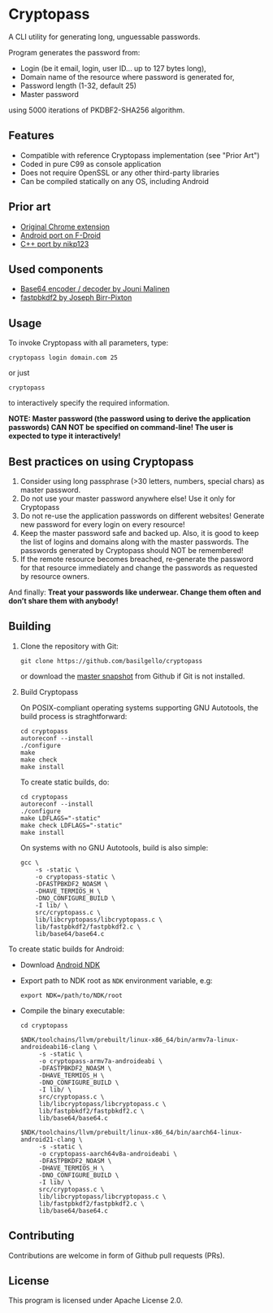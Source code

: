 # Cryptopass
A CLI utility for generating long, unguessable passwords.

Program generates the password from:

 * Login (be it email, login, user ID... up to 127 bytes long),
 * Domain name of the resource where password is generated for,
 * Password length (1-32, default 25)
 * Master password

using 5000 iterations of PKDBF2-SHA256 algorithm.

## Features

 * Compatible with reference Cryptopass implementation (see "Prior Art")
 * Coded in pure C99 as console application
 * Does not require OpenSSL or any other third-party libraries
 * Can be compiled statically on any OS, including Android

## Prior art

 * [Original Chrome extension](https://chrome.google.com/webstore/detail/cryptopass/hegbhhpocfhlnjmemkibgibljklhlfco)
 * [Android port on F-Droid](https://f-droid.org/en/packages/krasilnikov.alexey.cryptopass/)
 * [C++ port by nikp123](https://github.com/nikp123/cryptopass)

## Used components

 * [Base64 encoder / decoder by Jouni Malinen](https://github.com/NS-K/hostapd/blob/master/src/utils/base64.c)
 * [fastpbkdf2 by Joseph Birr-Pixton](https://github.com/ctz/fastpbkdf2/tree/no-openssl)

## Usage

To invoke Cryptopass with all parameters, type:

```
cryptopass login domain.com 25
```

or just

```
cryptopass
```

to interactively specify the required information.

**NOTE: Master password (the password using to derive the application passwords) CAN NOT be specified on command-line! The user is expected to type it interactively!**

## Best practices on using Cryptopass

1. Consider using long passphrase (>30 letters, numbers, special chars) as master password. 
2. Do not use your master password anywhere else! Use it only for Cryptopass
3. Do not re-use the application passwords on different websites! Generate new password for every login on every resource!
4. Keep the master password safe and backed up. Also, it is good to keep the list of logins and domains along with the master passwords. The passwords generated by Cryptopass should NOT be remembered!
5. If the remote resource becomes breached, re-generate the password for that resource immediately and change the passwords as requested by resource owners.

And finally:
**Treat your passwords like underwear. Change them often and don’t share them with anybody!**

## Building

1. Clone the repository with Git:

    ```
    git clone https://github.com/basilgello/cryptopass
    ```

    or download the [master snapshot](https://github.com/basilgello/cryptopass/archive/master.zip) from Github if Git is not installed.

2. Build Cryptopass

    On POSIX-compliant operating systems supporting GNU Autotools, the build process is straghtforward:

    ```
    cd cryptopass
    autoreconf --install
    ./configure
    make
    make check
    make install
    ```

    To create static builds, do:

    ```
    cd cryptopass
    autoreconf --install
    ./configure
    make LDFLAGS="-static"
    make check LDFLAGS="-static"
    make install
    ```

    On systems with no GNU Autotools, build is also simple:

    ```
    gcc \
        -s -static \
        -o cryptopass-static \
        -DFASTPBKDF2_NOASM \
        -DHAVE_TERMIOS_H \
        -DNO_CONFIGURE_BUILD \
        -I lib/ \
        src/cryptopass.c \
        lib/libcryptopass/libcryptopass.c \
        lib/fastpbkdf2/fastpbkdf2.c \
        lib/base64/base64.c
    ```

To create static builds for Android:

 * Download [Android NDK](https://developer.android.com/ndk/downloads)
 * Export path to NDK root as `NDK` environment variable, e.g:

   ```
   export NDK=/path/to/NDK/root
   ```

 * Compile the binary executable:

   ```
   cd cryptopass

   $NDK/toolchains/llvm/prebuilt/linux-x86_64/bin/armv7a-linux-androideabi16-clang \
        -s -static \
        -o cryptopass-armv7a-androideabi \
        -DFASTPBKDF2_NOASM \
        -DHAVE_TERMIOS_H \
        -DNO_CONFIGURE_BUILD \
        -I lib/ \
        src/cryptopass.c \
        lib/libcryptopass/libcryptopass.c \
        lib/fastpbkdf2/fastpbkdf2.c \
        lib/base64/base64.c

   $NDK/toolchains/llvm/prebuilt/linux-x86_64/bin/aarch64-linux-android21-clang \
        -s -static \
        -o cryptopass-aarch64v8a-androideabi \
        -DFASTPBKDF2_NOASM \
        -DHAVE_TERMIOS_H \
        -DNO_CONFIGURE_BUILD \
        -I lib/ \
        src/cryptopass.c \
        lib/libcryptopass/libcryptopass.c \
        lib/fastpbkdf2/fastpbkdf2.c \
        lib/base64/base64.c
    ```

## Contributing

Contributions are welcome in form of Github pull requests (PRs).

## License

This program is licensed under Apache License 2.0.
